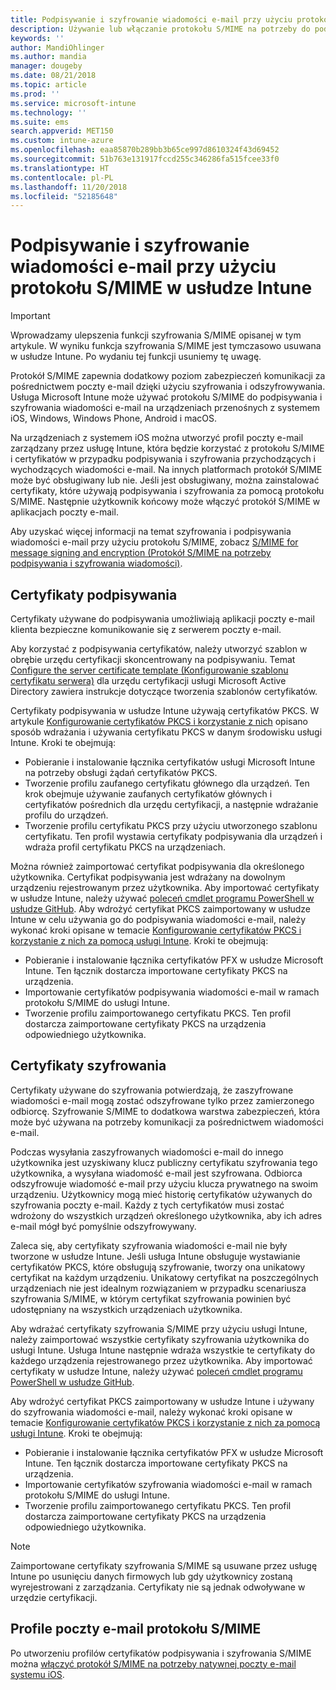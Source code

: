 ```yaml
---
title: Podpisywanie i szyfrowanie wiadomości e-mail przy użyciu protokołu S/MIME — Azure | Micrososft Docs
description: Używanie lub włączanie protokołu S/MIME na potrzeby do podpisywania i szyfrowania wiadomości e-mail w usłudze Microsoft Intune
keywords: ''
author: MandiOhlinger
ms.author: mandia
manager: dougeby
ms.date: 08/21/2018
ms.topic: article
ms.prod: ''
ms.service: microsoft-intune
ms.technology: ''
ms.suite: ems
search.appverid: MET150
ms.custom: intune-azure
ms.openlocfilehash: eaa85870b289bb3b65ce997d8610324f43d69452
ms.sourcegitcommit: 51b763e131917fccd255c346286fa515fcee33f0
ms.translationtype: HT
ms.contentlocale: pl-PL
ms.lasthandoff: 11/20/2018
ms.locfileid: "52185648"
---
```

# <a name="smime-email-signing-and-encryption-in-intune"></a>Podpisywanie i szyfrowanie wiadomości e-mail przy użyciu protokołu S/MIME w usłudze Intune

> [!IMPORTANT]
> Wprowadzamy ulepszenia funkcji szyfrowania S/MIME opisanej w tym artykule. W wyniku funkcja szyfrowania S/MIME jest tymczasowo usuwana w usłudze Intune. Po wydaniu tej funkcji usuniemy tę uwagę.

Protokół S/MIME zapewnia dodatkowy poziom zabezpieczeń komunikacji za pośrednictwem poczty e-mail dzięki użyciu szyfrowania i odszyfrowywania. Usługa Microsoft Intune może używać protokołu S/MIME do podpisywania i szyfrowania wiadomości e-mail na urządzeniach przenośnych z systemem iOS, Windows, Windows Phone, Android i macOS.

Na urządzeniach z systemem iOS można utworzyć profil poczty e-mail zarządzany przez usługę Intune, która będzie korzystać z protokołu S/MIME i certyfikatów w przypadku podpisywania i szyfrowania przychodzących i wychodzących wiadomości e-mail. Na innych platformach protokół S/MIME może być obsługiwany lub nie. Jeśli jest obsługiwany, można zainstalować certyfikaty, które używają podpisywania i szyfrowania za pomocą protokołu S/MIME. Następnie użytkownik końcowy może włączyć protokół S/MIME w aplikacjach poczty e-mail.

Aby uzyskać więcej informacji na temat szyfrowania i podpisywania wiadomości e-mail przy użyciu protokołu S/MIME, zobacz [S/MIME for message signing and encryption (Protokół S/MIME na potrzeby podpisywania i szyfrowania wiadomości)](https://docs.microsoft.com/Exchange/policy-and-compliance/smime).

## <a name="signing-certificates"></a>Certyfikaty podpisywania

Certyfikaty używane do podpisywania umożliwiają aplikacji poczty e-mail klienta bezpieczne komunikowanie się z serwerem poczty e-mail.

Aby korzystać z podpisywania certyfikatów, należy utworzyć szablon w obrębie urzędu certyfikacji skoncentrowany na podpisywaniu. Temat [Configure the server certificate template (Konfigurowanie szablonu certyfikatu serwera)](https://docs.microsoft.com/windows-server/networking/core-network-guide/cncg/server-certs/configure-the-server-certificate-template) dla urzędu certyfikacji usługi Microsoft Active Directory zawiera instrukcje dotyczące tworzenia szablonów certyfikatów.

Certyfikaty podpisywania w usłudze Intune używają certyfikatów PKCS. W artykule [Konfigurowanie certyfikatów PKCS i korzystanie z nich](certficates-pfx-configure.md) opisano sposób wdrażania i używania certyfikatu PKCS w danym środowisku usługi Intune. Kroki te obejmują:

- Pobieranie i instalowanie łącznika certyfikatów usługi Microsoft Intune na potrzeby obsługi żądań certyfikatów PKCS.
- Tworzenie profilu zaufanego certyfikatu głównego dla urządzeń. Ten krok obejmuje używanie zaufanych certyfikatów głównych i certyfikatów pośrednich dla urzędu certyfikacji, a następnie wdrażanie profilu do urządzeń.
- Tworzenie profilu certyfikatu PKCS przy użyciu utworzonego szablonu certyfikatu. Ten profil wystawia certyfikaty podpisywania dla urządzeń i wdraża profil certyfikatu PKCS na urządzeniach.

Można również zaimportować certyfikat podpisywania dla określonego użytkownika. Certyfikat podpisywania jest wdrażany na dowolnym urządzeniu rejestrowanym przez użytkownika. Aby importować certyfikaty w usłudze Intune, należy używać [poleceń cmdlet programu PowerShell w usłudze GitHub](https://github.com/Microsoft/Intune-Resource-Access). Aby wdrożyć certyfikat PKCS zaimportowany w usłudze Intune w celu używania go do podpisywania wiadomości e-mail, należy wykonać kroki opisane w temacie [Konfigurowanie certyfikatów PKCS i korzystanie z nich za pomocą usługi Intune](certficates-pfx-configure.md). Kroki te obejmują:

- Pobieranie i instalowanie łącznika certyfikatów PFX w usłudze Microsoft Intune. Ten łącznik dostarcza importowane certyfikaty PKCS na urządzenia.
- Importowanie certyfikatów podpisywania wiadomości e-mail w ramach protokołu S/MIME do usługi Intune.
- Tworzenie profilu zaimportowanego certyfikatu PKCS. Ten profil dostarcza zaimportowane certyfikaty PKCS na urządzenia odpowiedniego użytkownika.

## <a name="encryption-certificates"></a>Certyfikaty szyfrowania

Certyfikaty używane do szyfrowania potwierdzają, że zaszyfrowane wiadomości e-mail mogą zostać odszyfrowane tylko przez zamierzonego odbiorcę. Szyfrowanie S/MIME to dodatkowa warstwa zabezpieczeń, która może być używana na potrzeby komunikacji za pośrednictwem wiadomości e-mail.

Podczas wysyłania zaszyfrowanych wiadomości e-mail do innego użytkownika jest uzyskiwany klucz publiczny certyfikatu szyfrowania tego użytkownika, a wysyłana wiadomość e-mail jest szyfrowana. Odbiorca odszyfrowuje wiadomość e-mail przy użyciu klucza prywatnego na swoim urządzeniu. Użytkownicy mogą mieć historię certyfikatów używanych do szyfrowania poczty e-mail. Każdy z tych certyfikatów musi zostać wdrożony do wszystkich urządzeń określonego użytkownika, aby ich adres e-mail mógł być pomyślnie odszyfrowywany.

Zaleca się, aby certyfikaty szyfrowania wiadomości e-mail nie były tworzone w usłudze Intune. Jeśli usługa Intune obsługuje wystawianie certyfikatów PKCS, które obsługują szyfrowanie, tworzy ona unikatowy certyfikat na każdym urządzeniu. Unikatowy certyfikat na poszczególnych urządzeniach nie jest idealnym rozwiązaniem w przypadku scenariusza szyfrowania S/MIME, w którym certyfikat szyfrowania powinien być udostępniany na wszystkich urządzeniach użytkownika.

Aby wdrażać certyfikaty szyfrowania S/MIME przy użyciu usługi Intune, należy zaimportować wszystkie certyfikaty szyfrowania użytkownika do usługi Intune. Usługa Intune następnie wdraża wszystkie te certyfikaty do każdego urządzenia rejestrowanego przez użytkownika. Aby importować certyfikaty w usłudze Intune, należy używać [poleceń cmdlet programu PowerShell w usłudze GitHub](https://github.com/Microsoft/Intune-Resource-Access).

Aby wdrożyć certyfikat PKCS zaimportowany w usłudze Intune i używany do szyfrowania wiadomości e-mail, należy wykonać kroki opisane w temacie [Konfigurowanie certyfikatów PKCS i korzystanie z nich za pomocą usługi Intune](certficates-pfx-configure.md). Kroki te obejmują:

- Pobieranie i instalowanie łącznika certyfikatów PFX w usłudze Microsoft Intune. Ten łącznik dostarcza importowane certyfikaty PKCS na urządzenia.
- Importowanie certyfikatów szyfrowania wiadomości e-mail w ramach protokołu S/MIME do usługi Intune.
- Tworzenie profilu zaimportowanego certyfikatu PKCS. Ten profil dostarcza zaimportowane certyfikaty PKCS na urządzenia odpowiedniego użytkownika.

 > [!NOTE]
 > Zaimportowane certyfikaty szyfrowania S/MIME są usuwane przez usługę Intune po usunięciu danych firmowych lub gdy użytkownicy zostaną wyrejestrowani z zarządzania. Certyfikaty nie są jednak odwoływane w urzędzie certyfikacji.

## <a name="smime-email-profiles"></a>Profile poczty e-mail protokołu S/MIME

Po utworzeniu profilów certyfikatów podpisywania i szyfrowania S/MIME można [włączyć protokół S/MIME na potrzeby natywnej poczty e-mail systemu iOS](email-settings-ios.md).